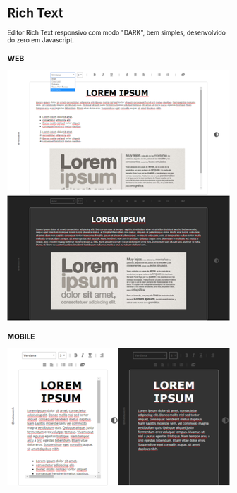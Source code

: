 # Rich Text
Editor Rich Text responsivo com modo "DARK", bem simples, desenvolvido do zero em Javascript.

### WEB
![image](img/light.png)
![image](img/dark.png)

### MOBILE
![image](img/mobile.png)


